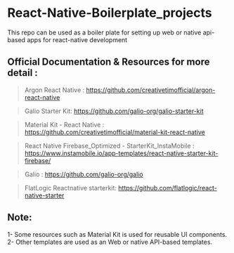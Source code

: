 # React-Native-Boilerplate_projects

This repo can be used as a boiler plate for setting up web or native api-based apps for react-native development

Official Documentation & Resources for more detail : 
--------------------------------------------------
>Argon React Native : https://github.com/creativetimofficial/argon-react-native

>Galio Starter Kit: https://github.com/galio-org/galio-starter-kit

>Material Kit -  React Native : https://github.com/creativetimofficial/material-kit-react-native

>React Native Firebase_Optimized - StarterKit_InstaMobile : https://www.instamobile.io/app-templates/react-native-starter-kit-firebase/

>Galio :  https://github.com/galio-org/galio

>FlatLogic Reactnative starterkit: https://github.com/flatlogic/react-native-starter

Note: 
-----
1- Some resources such as Material Kit is used for reusable UI components.
2- Other templates are used as an Web or native API-based templates.
